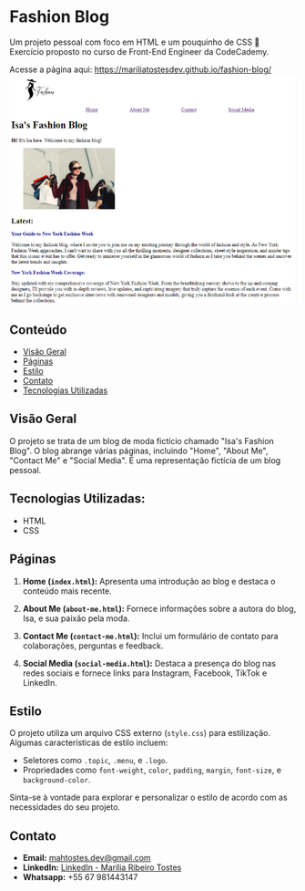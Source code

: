 
# Fashion Blog
Um projeto pessoal com foco em HTML e um pouquinho de CSS 🚀  
Exercício proposto no curso de Front-End Engineer da CodeCademy.

Acesse a página aqui: https://mariliatostesdev.github.io/fashion-blog/
![Visão Geral](./img.png)

## Conteúdo

- [Visão Geral](#visão-geral)
- [Páginas](#páginas)
- [Estilo](#estilo)
- [Contato](#contato)
- [Tecnologias Utilizadas](#tecnologias-utilizadas)

## Visão Geral
O projeto se trata de um blog de moda fictício chamado "Isa's Fashion Blog". O blog abrange várias páginas, incluindo "Home", "About Me", "Contact Me" e "Social Media". É uma representação fictícia de um blog pessoal.

## Tecnologias Utilizadas:
- HTML
- CSS

## Páginas

1. **Home (`index.html`):** Apresenta uma introdução ao blog e destaca o conteúdo mais recente.

2. **About Me (`about-me.html`):** Fornece informações sobre a autora do blog, Isa, e sua paixão pela moda.

3. **Contact Me (`contact-me.html`):** Inclui um formulário de contato para colaborações, perguntas e feedback.

4. **Social Media (`social-media.html`):** Destaca a presença do blog nas redes sociais e fornece links para Instagram, Facebook, TikTok e LinkedIn.

## Estilo

O projeto utiliza um arquivo CSS externo (`style.css`) para estilização. Algumas características de estilo incluem:

- Seletores como `.topic`, `.menu`, e `.logo`.
- Propriedades como `font-weight`, `color`, `padding`, `margin`, `font-size`, e `background-color`.

Sinta-se à vontade para explorar e personalizar o estilo de acordo com as necessidades do seu projeto.

## Contato

- **Email:** mahtostes.dev@gmail.com
- **LinkedIn:** [LinkedIn - Marília Ribeiro Tostes](https://www.linkedin.com/in/marilia-ribeiro-tostes/)
- **Whatsapp:** +55 67 981443147
